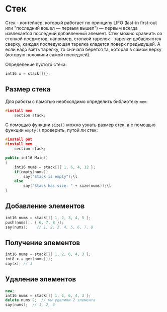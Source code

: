 # Стек

Cтек - контейнер, который работает по принципу LIFO (last-in first-out или "последний вошел — первым вышел") — первым всегда извлекается последний добавленный элемент.
Стек можно сравнить со стопкой предметов, например, стопкой тарелок - тарелки добавляются сверху, каждая последующая тарелка кладется поверх предыдущей.
А если надо взять тарелку, то сначала берется та, которая в самом верху (которую положили самой последней).

Определение пустого стека:
```C++
int16 x = stack[]{};
```

## Размер стека

Для работы с памятью необхолдимо определить библиотеку `mem`:
```C++
#install mem
    section stack;
```

С помощью функции `size()` можно узнать размер стек, а с помощью функции `empty()` проверить, путой ли стек:

```C++
#install put
#install mem
    section stack;

public int16 Main()
{
    int16 nums = stack[]{ 1, 6, 4, 12 };
    if(empty(nums))
        say("Stack is empty");\l
    else
        say("Stack has size: " + size(nums));\l
}
```

## Добавление элементов

```C++
int16 nums = stack[]{ 1, 2, 3, 4, 5 };
push(nums[], { 6, 7, 8 });
say(nums);    // 1, 2, 3, 4, 5, 6, 7, 8
```

## Получение элементов

```C++
int16 nums = stack[]{ 1, 2, 6, 4, 3 };
int8 x = get(nums[]);
say(x); // 3
```

## Удаление элементов

```C++
new;
int16 nums = stack[]{ 1, 2, 6, 4, 3 };
delete nums 2;  // мы удалили 2 элемента
say(nums);  // 1, 2, 6
```
